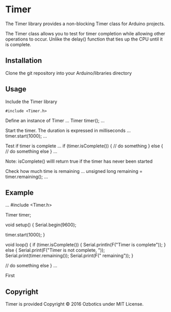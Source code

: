 # Timer

The Timer library provides a non-blocking Timer class for Arduino projects.

The Timer class allows you to test for timer completion while allowing other operations to occur. Unlike the delay() function that ties up the CPU until it is complete.


## Installation

Clone the git repository into your Arduino/libraries directory


## Usage

Include the Timer library
```
#include <Timer.h>
```

Define an instance of Timer
...
Timer timer();
...

Start the timer. The duration is expressed in milliseconds
...
timer.start(1000);
...

Test if timer is complete
...
if (timer.isComplete()) {
  // do something
}
else {
  // do something else
}
...

Note: isComplete() willl return true if the timer has never been started

Check how much time is remaining
...
  unsigned long remaining = timer.remaining();
...


## Example
...
#include <Timer.h>

Timer timer;

void setup() {
  Serial.begin(9600);
  
  timer.start(1000);
}

void loop() {
  if (timer.isComplete()) {
    Serial.println(F("Timer is complete"));
  }
  else {
    Serial.print(F("Timer is not complete, "));
    Serial.print(timer.remaining());
    Serial.print(F(" remaining"));
  }
  
  // do something else
}
...


First 
## Copyright

Timer is provided Copyright © 2016 Ozbotics under MIT License.